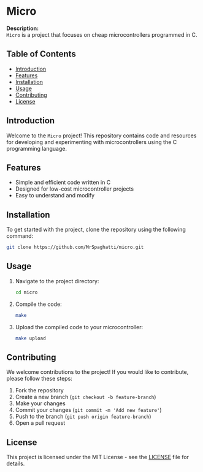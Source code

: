 # Micro

**Description:**  
`Micro` is a project that focuses on cheap microcontrollers programmed in C. 

## Table of Contents

- [Introduction](#introduction)
- [Features](#features)
- [Installation](#installation)
- [Usage](#usage)
- [Contributing](#contributing)
- [License](#license)

## Introduction

Welcome to the `Micro` project! This repository contains code and resources for developing and experimenting with microcontrollers using the C programming language. 

## Features

- Simple and efficient code written in C
- Designed for low-cost microcontroller projects
- Easy to understand and modify

## Installation

To get started with the project, clone the repository using the following command:

```bash
git clone https://github.com/MrSpaghatti/micro.git
```

## Usage

1. Navigate to the project directory:
   ```bash
   cd micro
   ```

2. Compile the code:
   ```bash
   make
   ```

3. Upload the compiled code to your microcontroller:
   ```bash
   make upload
   ```

## Contributing

We welcome contributions to the project! If you would like to contribute, please follow these steps:

1. Fork the repository
2. Create a new branch (`git checkout -b feature-branch`)
3. Make your changes
4. Commit your changes (`git commit -m 'Add new feature'`)
5. Push to the branch (`git push origin feature-branch`)
6. Open a pull request

## License

This project is licensed under the MIT License - see the [LICENSE](LICENSE) file for details.
